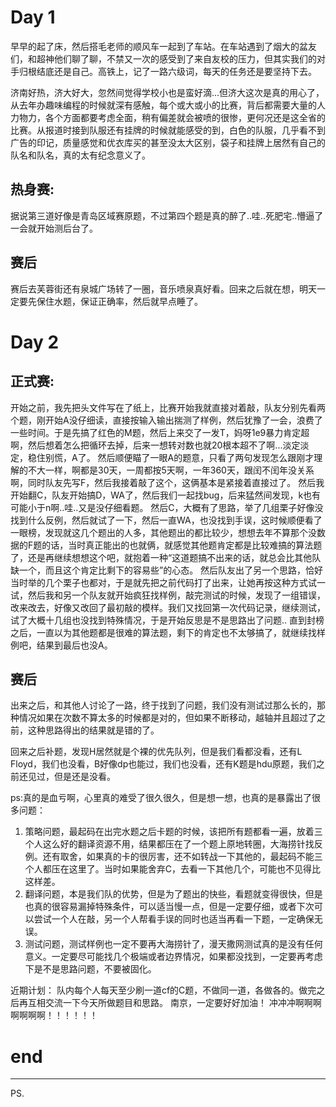 # Day 1 

早早的起了床，然后搭毛老师的顺风车一起到了车站。在车站遇到了烟大的盆友们，和超神他们聊了聊，不禁又一次的感受到了来自友校的压力，但其实我们的对手归根结底还是自己。高铁上，记了一路六级词，每天的任务还是要坚持下去。

济南好热，济大好大，忽然间觉得学校小也是蛮好滴...但济大这次是真的用心了，从去年办趣味编程的时候就深有感触，每个或大或小的比赛，背后都需要大量的人力物力，各个方面都要考虑全面，稍有偏差就会被喷的很惨，更何况还是这全省的比赛。从报道时接到队服还有挂牌的时候就能感受的到，白色的队服，几乎看不到广告的印记，质量感觉和优衣库买的甚至没太大区别，袋子和挂牌上居然有自己的队名和队名，真的太有纪念意义了。

## 热身赛: 
据说第三道好像是青岛区域赛原题，不过第四个题是真的醉了..哇..死肥宅..懵逼了一会就开始测后台了。

## 赛后
赛后去芙蓉街还有泉城广场转了一圈，音乐喷泉真好看。回来之后就在想，明天一定要先保住水题，保证正确率，然后就早点睡了。

# Day 2

## 正式赛: 
开始之前，我先把头文件写在了纸上，比赛开始我就直接对着敲，队友分别先看两个题，刚开始A没仔细读，直接按输入输出揣测了样例，然后犹豫了一会，浪费了一些时间。于是先搞了红色的M题，然后上来交了一发T，妈呀1e9暴力肯定超啊，然后想着怎么把循环去掉，后来一想转对数也就20根本超不了啊...淡定淡定，稳住别慌，A了。
然后顺便瞄了一眼A的题意，只看了两句发现怎么跟刚才理解的不大一样，啊都是30天，一周都按5天啊，一年360天，跟闰不闰年没关系啊，同时队友先写F，然后我接着敲了这个，这俩基本是紧接着直接过了。
然后我开始翻C，队友开始搞D，WA了，然后我们一起找bug，后来猛然间发现，k也有可能小于n啊..哇..又是没仔细看题。
然后C，大概有了思路，举了几组栗子好像没找到什么反例，然后就试了一下，然后一直WA，也没找到手误，这时候顺便看了一眼榜，发现就这几个题出的人多，其他题出的都比较少，想想去年不算那个没数据的F题的话，当时真正能出的也就俩，就感觉其他题肯定都是比较难搞的算法题了，还是再继续想想这个吧，就抱着一种“这道题搞不出来的话，就总会比其他队缺一个，而且这个肯定比剩下的容易些”的心态。
然后队友出了另一个思路，恰好当时举的几个栗子也都对，于是就先把之前代码打了出来，让她再按这种方式试一试，然后我和另一个队友就开始疯狂找样例，敲完测试的时候，发现了一组错误，改来改去，好像又改回了最初敲的模样。我们又找回第一次代码记录，继续测试，试了大概十几组也没找到特殊情况，于是开始反思是不是思路出了问题.. 直到封榜之后，一直以为其他题都是很难的算法题，剩下的肯定也不太够搞了，就继续找样例吧，结果到最后也没A。

## 赛后
出来之后，和其他人讨论了一路，终于找到了问题，我们没有测试过那么长的，那种情况如果在次数不算太多的时候都是对的，但如果不断移动，越轴并且超过了之前，这种思路得出的结果就是错的了。

回来之后补题，发现H居然就是个裸的优先队列，但是我们看都没看，还有L Floyd，我们也没看，B好像dp也能过，我们也没看，还有K题是hdu原题，我们之前还见过，但是还是没看。

ps:真的是血亏啊，心里真的难受了很久很久，但是想一想，也真的是暴露出了很多问题：
1. 策略问题，最起码在出完水题之后卡题的时候，该把所有题都看一遍，放着三个人这么好的翻译资源不用，结果都压在了一个题上原地转圈，大海捞针找反例。还有取舍，如果真的卡的很厉害，还不如转战一下其他的，最起码不能三个人都压在这里了。当时如果能舍弃C，去看一下其他几个，可能也不见得比这样差。
2. 翻译问题，本是我们队的优势，但是为了题出的快些，看题就变得很快，但是也真的很容易漏掉特殊条件，可以适当慢一点，但是一定要仔细，或者下次可以尝试一个人在敲，另一个人帮看手误的同时也适当再看一下题，一定确保无误。
3. 测试问题，测试样例也一定不要再大海捞针了，漫天撒网测试真的是没有任何意义。一定要尽可能找几个极端或者边界情况，如果都没找到，一定要再考虑下是不是思路问题，不要被固化。

近期计划：
队内每个人每天至少刷一道cf的C题，不做同一道，各做各的。做完之后再互相交流一下今天所做题目和思路。
南京，一定要好好加油！
冲冲冲啊啊啊啊啊啊啊！！！！！！

# end



---

PS. 
